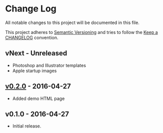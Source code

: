# Change Log

All notable changes to this project will be documented in this file.

This project adheres to [Semantic Versioning](http://semver.org/) and tries to follow the [Keep a CHANGELOG](http://keepachangelog.com) convention.

## vNext - Unreleased

- Photoshop and Illustrator templates
- Apple startup images

## [v0.2.0](https://github.com/ericwbailey/favicon/compare/v0.1.0...v0.2.0) - 2016-04-27

- Added demo HTML page

## v0.1.0 - 2016-04-27

- Initial release.
